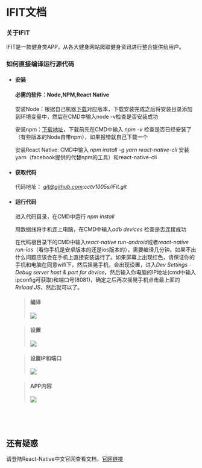 # IFIT文档

### 关于IFIT

IFIT是一款健身类APP，从各大健身网站爬取健身资讯进行整合提供给用户。

### 如何直接编译运行源代码

* #### 安装

  #### 必需的软件：Node,NPM,React Native

  安装Node：根据自己机器[下载](https://nodejs.org/download/release/v7.6.0/)对应版本，下载安装完成之后将安装目录添加到环境变量中，然后在CMD中输入node -v检查是否安装成功

  安装npm：[下载地址](https://nodejs.org/download/release/v7.6.0/)，下载前先在CMD中输入 *npm -v* 检查是否已经安装了（有些版本的Node自带npm），如果报错就自己下载一个

  安装React Native: CMD中输入 *npm install -g yarn react-native-cli* 安装yarn（facebook提供的代替npm的工具）和react-native-cli

* #### 获取代码

  代码地址： *git@github.com:cctv1005s/iFit.git* 

* #### 运行代码

  进入代码目录，在CMD中运行 *npm install*

  用数据线将手机连上电脑，在CMD中输入*adb devices* 检查是否连接成功

  在代码根目录下的CMD中输入*react-native run-android*或者*react-native run-ios*（看你手机是安卓版本的还是ios版本的），需要编译几分钟。如果不出什么问题应该会在手机上直接安装运行了。如果屏幕上出现红色，请保证你的手机和电脑在同意wifi下，然后摇晃手机，会出现设置，进入*Dev Settings - Debug server host & port for device*，然后输入你电脑的IP地址(cmd中输入ipconfig可获取)和端口号(8081)，确定之后再次摇晃手机点击最上面的*Reload JS*，然后就可以了。

  > #### 编译
  >
  > ![](https://raw.githubusercontent.com/dogloving/iFit/master/src/assets/img/compile.png)

  > #### 设置
  >
  > ![](https://raw.githubusercontent.com/dogloving/iFit/master/src/assets/img/settings.jpg)

  > #### 设置IP和端口
  >
  > ![](https://raw.githubusercontent.com/dogloving/iFit/master/src/assets/img/ipport.jpg)

  > #### APP内容
  >
  > ![](https://raw.githubusercontent.com/dogloving/iFit/master/src/assets/img/weiboview.jpg)

  ​

  ​

## 还有疑惑

请登陆React-Native中文官网查看文档，[官网链接](https://reactnative.cn/docs/0.43/getting-started.html)